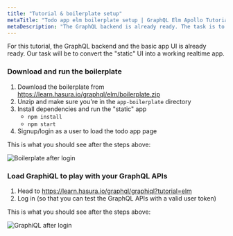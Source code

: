 ```yaml
---
title: "Tutorial & boilerplate setup"
metaTitle: "Todo app elm boilerplate setup | GraphQL Elm Apollo Tutorial"
metaDescription: "The GraphQL backend is already ready. The task is to convert the static UI into a working realtime app in Elm"
---
```


For this tutorial, the GraphQL backend and the basic app UI is already ready.
Our task will be to convert the "static" UI into a working realtime app.

### Download and run the boilerplate

1. Download the boilerplate from https://learn.hasura.io/graphql/elm/boilerplate.zip
2. Unzip and make sure you're in the `app-boilerplate` directory
3. Install dependencies and run the "static" app
    - `npm install`
    - `npm start`
4. Signup/login as a user to load the todo app page

This is what you should see after the steps above:

![Boilerplate after login](https://graphql-engine-cdn.hasura.io/learn-hasura/assets/graphql-react/boilerplate-after-login.png)

### Load GraphiQL to play with your GraphQL APIs

1. Head to https://learn.hasura.io/graphql/graphiql?tutorial=elm
2. Log in (so that you can test the GraphQL APIs with a valid user token)

This is what you should see after the steps above:

![GraphiQL after login](https://graphql-engine-cdn.hasura.io/learn-hasura/assets/graphql-react/graphiql-after-login.png)
